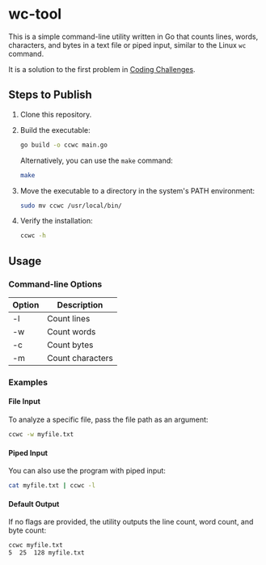 # wc-tool

This is a simple command-line utility written in Go that counts lines, words, characters, and bytes in a text file or piped input, similar to the Linux `wc` command.

It is a solution to the first problem in [Coding Challenges](https://codingchallenges.fyi/challenges/challenge-wc/).


## Steps to Publish

1. Clone this repository.

2. Build the executable:
    ```sh
    go build -o ccwc main.go
    ```

   Alternatively, you can use the `make` command:
    ```sh
    make
    ```
3. Move the executable to a directory in the system's PATH environment:
    ```sh
    sudo mv ccwc /usr/local/bin/
    ```
4. Verify the installation:
    ```sh
    ccwc -h
    ```

## Usage

### Command-line Options

| Option | Description     |
|--------|-----------------|
| -l     | Count lines     |
| -w     | Count words     |
| -c     | Count bytes     |
| -m     | Count characters|

### Examples

#### File Input

To analyze a specific file, pass the file path as an argument:
```sh
ccwc -w myfile.txt
```

#### Piped Input

You can also use the program with piped input:
```sh
cat myfile.txt | ccwc -l
```

#### Default Output

If no flags are provided, the utility outputs the line count, word count, and byte count:
```sh
ccwc myfile.txt
5  25  128 myfile.txt
```